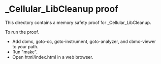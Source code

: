 _Cellular_LibCleanup proof
==============

This directory contains a memory safety proof for _Cellular_LibCleanup.

To run the proof.
* Add cbmc, goto-cc, goto-instrument, goto-analyzer, and cbmc-viewer
  to your path.
* Run "make".
* Open html/index.html in a web browser.